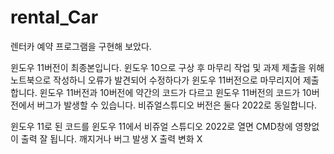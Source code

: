# rental_Car
렌터카 예약 프로그램을 구현해 보았다. 

윈도우 11버전이 최종본입니다. 
윈도우 10으로 구상 후 마무리 작업 및 과제 제출을 위해 노트북으로 작성하니 오류가 발견되어 수정하다가 윈도우 11버전으로 마무리지어 제출합니다. 
윈도우 11버전과 10버전에 약간의 코드가 다르고 윈도우 11버전의 코드가 10버전에서 버그가 발생할 수 있습니다.
비쥬얼스튜디오 버전은 둘다 2022로 동일합니다. 

윈도우 11로 된 코드를 윈도우 11에서 비쥬얼 스튜디오 2022로 열면 CMD창에 영향없이 출력 잘 됩니다.
깨지거나 버그 발생 X 출력 변화 X 
